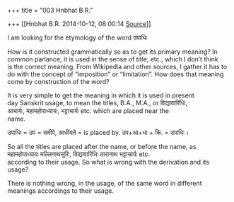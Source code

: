 +++
title = "003 Hnbhat B.R."

+++
[[Hnbhat B.R.	2014-10-12, 08:00:14 [Source](https://groups.google.com/g/samskrita/c/QS3Tam4-BNk)]]



I am looking for the etymology of the word उपाधिः  
  
How is it constructed grammatically so as to get its primary meaning? In  
common parlance, it is used in the sense of title, etc., which I don’t think  
is the correct meaning. From Wikipedia and other sources, I gather it has to  
do with the concept of “imposition” or “limitation”. How does that meaning  
come by construction of the word?  
  
  

It is very simple to get the meaning in which it is used in present  
day Sanskrit usage, to mean the titles, B.A., M.A., or विद्यावारिधिः,  
आचार्यः, महामहोपाध्यायः, भट्टाचार्यः etc. which are placed near the  
name.  
  
उपाधिः = उप = समीपे, आधीयते = is placed by. उप+आ+धा + कि. = उपाधिः।  
  
So all the titles are placed after the name, or before the name, as  
महामहोपाध्यायः मल्लिनाथसुरिः, विद्यावारिधिः तारानाथ भट्टाचार्यः etc.  
according to their usage. So what is wrong with the derivation and its  
usage?  
  
There is nothing wrong, in the usage, of the same word in different  
meanings accordings to their usage.  

